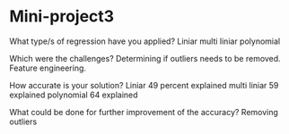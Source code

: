 # Mini-project3
What type/s of regression have you applied? 
Liniar multi liniar polynomial

Which were the challenges?
Determining if outliers needs to be removed. Feature engineering.

How accurate is your solution? 
Liniar 49 percent explained 
multi liniar 59 explained 
polynomial 64 explained

What could be done for further improvement of the accuracy?
Removing outliers
